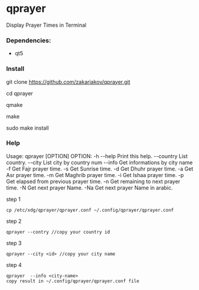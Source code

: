 # qprayer
Display Prayer Times in Terminal

### Dependencies:

- qt5

### Install

git clone https://github.com/zakariakov/qprayer.git

cd qprayer

qmake

make

sudo make install

### Help

Usage: qprayer [OPTION]
    OPTION:
     -h  --help                 Print this help.
     --country                  List country.
     --city     <country num>   List city by country num
     --info     <city name>     Get informations by city name
     -f                         Get Fajr prayer time.
     -s                         Get Sunrise time.
     -d                         Get Dhuhr prayer time.
     -a                         Get Asr prayer time.
     -m                         Get Maghrib prayer time.
     -i                         Get Ishaa prayer time.
     -p                         Get elapsed from previous prayer time.
     -n                         Get remaining to next prayer time.
     -N                         Get next prayer Name.
     -Na                        Get next prayer Name in arabic.
    
step 1

	cp /etc/xdg/qprayer/qprayer.conf ~/.config/qprayer/qprayer.conf
  
step 2

	qprayer --contry //copy your country id
	
step 3

	qprayer --city <id> //copy your city name
	
step 4

	qprayer  --info <city-name>
	copy result in ~/.config/qprayer/qprayer.conf file
	
		
    
